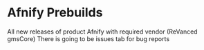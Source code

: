 # Afnify Prebuilds
All new releases of product Afnify with required vendor (ReVanced gmsCore)
There is going to be issues tab for bug reports
